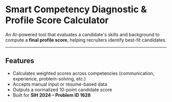 #  Smart Competency Diagnostic & Profile Score Calculator

An AI-powered tool that evaluates a candidate's skills and background to compute a **final profile score**, helping recruiters identify best-fit candidates.

---

##  Features

- Calculates weighted scores across competencies (communication, experience, problem-solving, etc.)
- Accepts manual input or résumé-based data
- Outputs a normalized 10-point candidate score
- Built for **SIH 2024 – Problem ID 1628**

